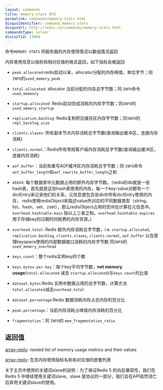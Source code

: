 ```yaml
---
layout: commands
title: memory-stats 命令
permalink: commands/memory-stats.html
disqusIdentifier: command_memory-stats
disqusUrl: http://redis.cn/commands/memory-stats.html
commandsType: server
discuzTid: 13909
---
```


命令`MEMORY STATS` 将服务器的内存使用情况以数组情况返回

内存使用信息以指标和相对应值的格式返回，如下指标会被返回

*   `peak.allocated`:redis启动以来，allocator分配的内存峰值，单位字节；同`INFO`的`used_memory_peak`

*	`total.allocated`: allocator 当前分配的内存总字节数；同 `INFO`命令`used_memeory`

*	`startup.allocated`: Redis启动完成消耗的内存字节数；同`INFO`的`used_memory_startup`	 

*	`replication.backlog`: Redis复制积压缓存区内存字节数；同`INFO`的`repl_backlog_size`	 

*	`clients.slaves`: 所有副本节点内存消耗总字节数(查询输出缓冲区，连接内存消耗) 

*	`clients.normal`：Redis所有常规客户端内存消耗总字节数(查询输出缓冲区，连接内存消耗)

*	`aof.buffer`：当前和重写AOF缓冲区内存消耗总字节数；同 `INFO`命令`aof_buffer_length`和`aof_rewrite_buffer_length`之和	 

*	`dbXXX`: 每个数据库中元数据占用的额外内存字节数。（redis的db就是一张hash表，首先就是这张hash表使用的内存，每一个key-value对都有一个dictEntry来记录他们的关系，元信息便包含该db中所有dictEntry使用的内存，
	 redis使用redisObject来描述value所对应的不同数据类型（string、list、hash、set、zset），那么redisObject占用的空间也计算在元信息中。`overhead.hashtable.main`
	 指以上三者之和。`overhead.hashtable.expires` 用于存储key的过期时间耗费的内存资源。)

*	`overhead.total`: Redis 额外内存消耗总字节数，i.e. `startup.allocated`,
     `replication.backlog`, `clients.slaves`, `clients.normal`, `aof.buffer` 以及管理keyspace使用的内部数据接口消耗的内存字节数
	 同`INFO`的`used_memory_overhead`	 

*	`keys.count`：整个redis实例key的个数

*	`keys.bytes-per-key`：每个key平均字节数，**net memory usage**(`total.allocated`
     减去 `startup.allocated`)与`keys.count`的比值

	 
*	`dataset.bytes`:Redis 实例中数据占用的总字节数，计算方法`total.allocated`减去`overhead.total`	 

*	`dataset.percentage`:Redis 数据消耗内存占总内存的百分比

*	`peak.percentage`：当前内存消耗占峰值内存消耗的百分比

*	`fragmentation`：同 `INFO`的 `mem_fragmentation_ratio`
## 返回值

[array-reply](/topics/protocol.html#array-reply): nested list of memory usage metrics and their values

[array-reply](/topics/protocol.html#array-reply): 包含内存使用指标名称和对应值的嵌套列表


关于主页中使用的关键词slave的说明：为了保证Redis 5 的向后兼容性，我们在Redis 5 中继续使用关键词slave。slave 是协议的一部分，我们会在API自然消亡后弃用关键词slave的使用。
